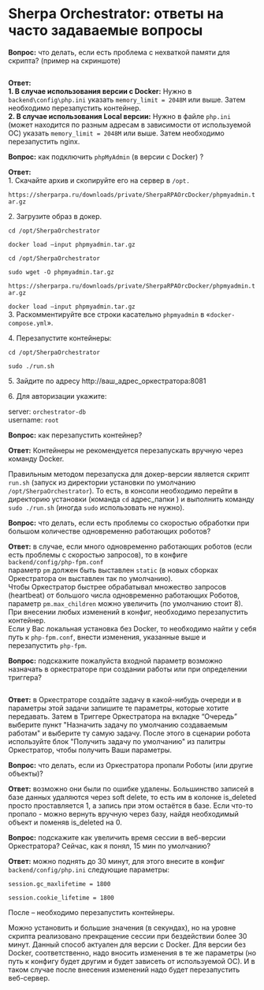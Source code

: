 # Sherpa Orchestrator: ответы на часто задаваемые вопросы

**Вопрос:** что делать, если есть проблема с нехваткой памяти для скрипта? (пример на скриншоте)

<figure><img src="https://lh7-rt.googleusercontent.com/docsz/AD_4nXeiMF6oHm2wNrwqbVrIIf4FTM3AA8ve21dFzNy3hlQmpOiHkeCHWmQBwu4Y7HtYfEHcBrz_Zl5agnG1etVn3CA8znwRmY-OeDfoobVnPgTHXNWEHNUyT64LFh59YSmvfk6OCodMQxIAgC6g0lAVmZwhxTQu?key=Yh07uiGO-Z2MN5VIrN16pA" alt=""><figcaption></figcaption></figure>

**Ответ:**\
**1. В случае использования версии с  Docker:** Нужно в `backend\config\php.ini` указать `memory_limit = 2048M` или выше. Затем необходимо перезапустить контейнер.\
**2. В случае использования Local версии:** Нужно в файле `php.ini` (может находится по разным адресам в зависимости от используемой ОС) указать `memory_limit = 2048M` или выше. Затем необходимо перезапустить nginx.

**Вопрос:** как подключить `phpMyAdmin` (в версии с Docker) ?

**Ответ:**\
1\. Скачайте архив и скопируйте его на сервер в `/opt.`

`https://sherparpa.ru/downloads/private/SherpaRPAOrcDocker/phpmyadmin.tar.gz`

2\. Загрузите образ в докер.

`cd /opt/SherpaOrchestrator`

`docker load —input phpmyadmin.tar.gz`

`cd /opt/SherpaOrchestrator`

`sudo wget -O phpmyadmin.tar.gz`

`https://sherparpa.ru/downloads/private/SherpaRPAOrcDocker/phpmyadmin.tar.gz`

`docker load —input phpmyadmin.tar.gz`\
3\. Раскомментируйте все строки касательно `phpmyadmin` в «`docker-compose.yml`».

4\. Перезапустите контейнеры:

`cd /opt/SherpaOrchestrator`

`sudo ./run.sh`

5\. Зайдите по адресу http://ваш\_адрес\_оркестратора:8081

6\. Для авторизации укажите:

server: `orchestrator-db`\
username: `root`

**Вопрос:** как перезапустить контейнер?

**Ответ:** Контейнеры не рекомендуется перезапускать вручную через команду Docker.&#x20;

Правильным методом перезапуска для докер-версии является скрипт `run.sh` (запуск из директории установки по умолчанию `/opt/SherpaOrchestrator`). То есть, в консоли необходимо перейти в директорию установки (команда `cd` адрес\_папки ) и выполнить команду `sudo ./run.sh` (иногда `sudo` использовать не нужно).

**Вопрос:** что делать, если есть проблемы со скоростью обработки при большом количестве одновременно работающих роботов?&#x20;

**Ответ:** в случае, если много одновременно работающих роботов (если есть проблемы с скоростью запросов), то в конфиге\
`backend/config/php-fpm.conf`\
параметр `pm` должен быть выставлен `static` (в новых сборках Оркестратора он выставлен так по умолчанию).\
Чтобы Оркестратор быстрее обрабатывал множество запросов (heartbeat) от большого числа одновременно работающих Роботов, параметр `pm.max_children` можно увеличить (по умолчанию стоит 8).\
При внесении любых изменений в конфиг, необходимо перезапустить контейнер.\
Если у Вас локальная установка без Docker, то необходимо найти у себя путь к `php-fpm.conf`, внести изменения, указанные выше и перезапустить `php-fpm`.

**Вопрос:** подскажите пожалуйста входной параметр возможно назначать в оркестраторе при создании работы или при определении триггера?&#x20;

<figure><img src="https://lh7-rt.googleusercontent.com/docsz/AD_4nXewI_kl1UWitjbr8lAhrckU7HlXkcX55a9vPJz0Pt5x1rVgR70Bxr1arUsUe3OZ82Ee85HRw3O6RICtEo_NbvErW0uM8r27Z1paxluY-yK6jfXweYXdR4tDeeSr56QI6plez6VWp_3R5oXBb90H8DA7SzlY?key=Yh07uiGO-Z2MN5VIrN16pA" alt=""><figcaption></figcaption></figure>

**Ответ:** в Оркестраторе создайте задачу в какой-нибудь очереди и в параметры этой задачи запишите те параметры, которые хотите передавать. Затем в Триггере Оркестратора на вкладке “Очередь” выберите пункт "Назначить задачу по умолчанию создаваемым работам" и выберите ту самую задачу. После этого в сценарии робота используйте блок "Получить задачу по умолчанию" из палитры Оркестратор, чтобы получить Ваши параметры.

**Вопрос:** что делать, если из Оркестратора пропали Роботы (или другие объекты)?

**Ответ:** возможно они были по ошибке удалены. Большинство записей в базе данных  удаляются через soft delete, то есть им в колонке is\_deleted просто проставляется 1, а запись при этом остаётся в базе. Если что-то пропало - можно вернуть вручную через базу, найдя необходимый объект и  поменяв is\_deleted на 0.

**Вопрос:** подскажите как увеличить время сессии в веб-версии Оркестратора? Сейчас, как я понял, 15 мин по умолчанию?

**Ответ:** можно поднять до 30 минут, для этого внесите в конфиг `backend/config/php.ini` следующие параметры:

`session.gc_maxlifetime = 1800`

`session.cookie_lifetime = 1800`

После – необходимо перезапустить контейнеры.

Можно установить и большие значения (в секундах), но на уровне скрипта реализовано прекращение сессии при бездействии более 30 минут. Данный способ актуален для версии с Docker. Для версии без Docker, соответственно, надо вносить изменения в те же параметры (но путь к конфигу будет другим и будет зависеть от используемой ОС). И в таком случае после внесения изменений надо будет перезапустить веб-сервер.
